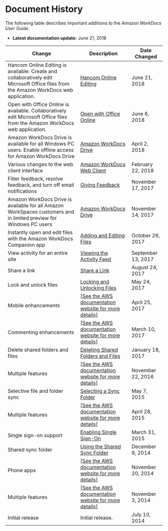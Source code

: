 # Document History<a name="document_history"></a>

The following table describes important additions to the *Amazon WorkDocs User Guide*\.
+ **Latest documentation update:** June 21, 2018


| Change | Description | Date Changed | 
| --- | --- | --- | 
| Hancom Online Editing is available\. Create and collaboratively edit Microsoft Office files from the Amazon WorkDocs web application\.  | [Hancom Online Editing](hancom-online-edit.md) | June 21, 2018 | 
| Open with Office Online is available\. Collaboratively edit Microsoft Office files from the Amazon WorkDocs web application\.  | [Open with Office Online](office-online.md) | June 6, 2018 | 
| Amazon WorkDocs Drive is available for all Windows PC users\. Enable offline access for Amazon WorkDocs Drive  | [Amazon WorkDocs Drive](workdocs_drive_help.md) | April 2, 2018 | 
| Various changes to the web client interface | [Amazon WorkDocs Web Client](web_client_help.md) | February 22, 2018 | 
| Filter feedback, resolve feedback, and turn off email notifications | [Giving Feedback](client_add_feedback.md) | November 17, 2017 | 
| Amazon WorkDocs Drive is available for all Amazon WorkSpaces customers and in limited preview for Windows PC users | [Amazon WorkDocs Drive](workdocs_drive_help.md) | November 14, 2017 | 
| Instantly open and edit files with the Amazon WorkDocs Companion app | [Adding and Editing Files](client_add_files.md) | October 26, 2017 | 
| View activity for an entire site | [Viewing the Activity Feed](activity_feed.md) | September 13, 2017 | 
| Share a link | [Share a Link](web_share_link.md) | August 24, 2017 | 
| Lock and unlock files | [Locking and Unlocking Files](client_lock_files.md) | May 24, 2017 | 
| Mobile enhancements |  [\[See the AWS documentation website for more details\]](http://docs.aws.amazon.com/workdocs/latest/userguide/document_history.html)  | April 25, 2017 | 
| Commenting enhancements |  [\[See the AWS documentation website for more details\]](http://docs.aws.amazon.com/workdocs/latest/userguide/document_history.html)  | March 10, 2017 | 
| Delete shared folders and files |  [Deleting Shared Folders and Files](sync_client_help.md#delete_shared)  | January 18, 2017 | 
| Multiple features |  [\[See the AWS documentation website for more details\]](http://docs.aws.amazon.com/workdocs/latest/userguide/document_history.html)  | November 22, 2016 | 
| Selective file and folder sync | [Selecting a Sync Folder](sync_client_help.md#sync_select_folders) | May 7, 2015 | 
| Multiple features |  [\[See the AWS documentation website for more details\]](http://docs.aws.amazon.com/workdocs/latest/userguide/document_history.html)  | April 28, 2015 | 
| Single sign\-on support | [Enabling Single Sign\-On](web_client_help.md#single_sign_on) | March 31, 2015 | 
| Shared sync folder | [Using the Shared Sync Folder](sync_client_help.md#sync_shared_folder) | December 9, 2014 | 
| Phone apps |  [\[See the AWS documentation website for more details\]](http://docs.aws.amazon.com/workdocs/latest/userguide/document_history.html)  | November 20, 2014 | 
| Multiple features |  [\[See the AWS documentation website for more details\]](http://docs.aws.amazon.com/workdocs/latest/userguide/document_history.html)  | November 3, 2014 | 
| Initial release | Initial release\. | July 10, 2014 | 